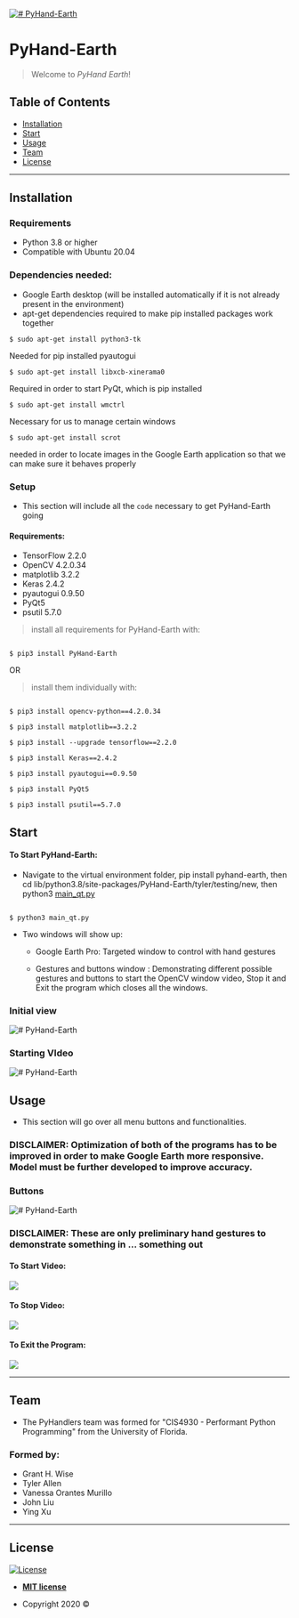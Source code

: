 
<a  href="https://pypi.org/project/PyHand-Earth"><img  src="https://i.ibb.co/X8KY0Ry/TopImg.png"  title="# PyHand-Earth"  alt="# PyHand-Earth"></a>
  

# PyHand-Earth 

  

>Welcome to <i>PyHand Earth</i>!


  

## Table of Contents 

 -  [Installation](#installation)
 -  [Start](#start)
 -  [Usage](#usage)
-   [Team](#team)
-   [License](#license)

---
  

## Installation

 ### Requirements

- Python 3.8 or higher 
- Compatible with Ubuntu 20.04


### Dependencies needed:

- Google Earth desktop (will be installed automatically if it is not already present in the environment)
- apt-get dependencies required to make pip installed packages work together 

```shell
$ sudo apt-get install python3-tk
```

Needed for pip installed pyautogui

```shell
$ sudo apt-get install libxcb-xinerama0
```
Required in order to start PyQt, which is pip installed

```shell
$ sudo apt-get install wmctrl
```
Necessary for us to manage certain windows

```shell
$ sudo apt-get install scrot
```
needed in order to locate images in the Google Earth application so that we can make sure it behaves properly

### Setup

  - This section will include all the `code` necessary to get  PyHand-Earth going
  
  #### Requirements: 
  
- TensorFlow 2.2.0
- OpenCV 4.2.0.34
- matplotlib 3.2.2
- Keras 2.4.2
- pyautogui 0.9.50
- PyQt5
- psutil 5.7.0



> install all requirements for PyHand-Earth with:

```shell

$ pip3 install PyHand-Earth

```

  OR

> install them individually with:

  

```shell

$ pip3 install opencv-python==4.2.0.34

$ pip3 install matplotlib==3.2.2

$ pip3 install --upgrade tensorflow==2.2.0

$ pip3 install Keras==2.4.2

$ pip3 install pyautogui==0.9.50

$ pip3 install PyQt5

$ pip3 install psutil==5.7.0

```





## Start 


#### To  Start PyHand-Earth:
- Navigate to the virtual environment folder, pip install pyhand-earth, then cd lib/python3.8/site-packages/PyHand-Earth/tyler/testing/new, then python3 [main_qt.py](http://main_qt.py/ "http://main_qt.py/")


```shell

$ python3 main_qt.py

```

- Two windows will show up:

	- Google Earth Pro: Targeted window to control with hand gestures
	
	- Gestures and buttons window : Demonstrating different possible gestures and buttons to start the OpenCV window video, Stop it and Exit the program which closes all the windows. 
	
### Initial view	
<img  src="https://i.ibb.co/k9MZSFp/two.png"  title="# PyHand-Earth"  alt="# PyHand-Earth"></a>

### Starting VIdeo

<img  src="https://i.ibb.co/X8KY0Ry/TopImg.png"  title="# PyHand-Earth"  alt="# PyHand-Earth"></a>


## Usage 

 
- This section will go over all menu buttons and functionalities.

### DISCLAIMER: Optimization of both of the programs has to be improved in order to make Google Earth more responsive. Model must be further developed to improve accuracy. 

 ### Buttons
<img  src="https://i.ibb.co/JqjgZPP/menu.png"  title="# PyHand-Earth"  alt="# PyHand-Earth"></a>

### DISCLAIMER: These are only preliminary hand gestures to demonstrate something in ... something out

 #### To Start Video:

![](https://s7.gifyu.com/images/start05a813aea53fe405.gif)

 #### To Stop Video:

![](https://s7.gifyu.com/images/stop6ee4ca56ae58c6da.gif)


  #### To Exit the Program:
 
![](https://s7.gifyu.com/images/end3dbe56bddb5bedae.gif)

---

  

## Team


- The PyHandlers team was formed for "CIS4930 - Performant Python Programming" from the University of Florida.

### Formed by:
- Grant H. Wise
- Tyler Allen
- Vanessa Orantes Murillo
- John Liu
- Ying Xu
 
---
  

## License

  

[![License](http://img.shields.io/:license-mit-blue.svg?style=flat-square)](http://badges.mit-license.org)

  

-  **[MIT license](http://opensource.org/licenses/mit-license.php)**

- Copyright 2020 © 
